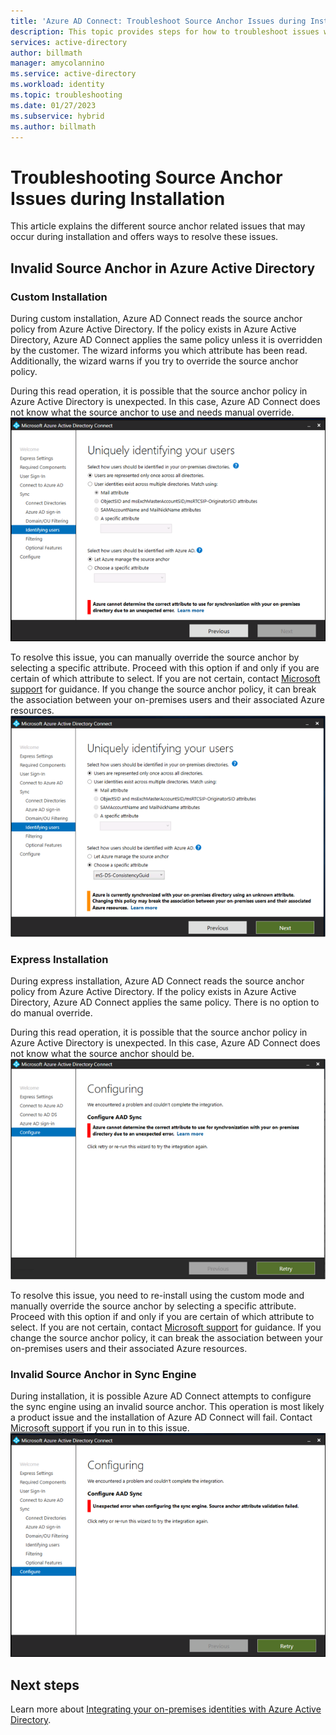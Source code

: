 ```yaml
---
title: 'Azure AD Connect: Troubleshoot Source Anchor Issues during Installation'
description: This topic provides steps for how to troubleshoot issues with the source anchor during installation.
services: active-directory
author: billmath
manager: amycolannino
ms.service: active-directory
ms.workload: identity
ms.topic: troubleshooting
ms.date: 01/27/2023
ms.subservice: hybrid
ms.author: billmath
---
```




# Troubleshooting Source Anchor Issues during Installation
This article explains the different source anchor related issues that may occur during installation and offers ways to resolve these issues.

## Invalid Source Anchor in Azure Active Directory

### Custom Installation

During custom installation, Azure AD Connect reads the source anchor policy from Azure Active Directory. If the policy exists in Azure Active Directory, Azure AD Connect applies the same policy unless it is overridden by the customer. The wizard informs you which attribute has been read. Additionally, the wizard warns if you try to override the source anchor policy.

During this read operation, it is possible that the source anchor policy in Azure Active Directory is unexpected. In this case, Azure AD Connect does not know what the source anchor to use and needs manual override.</br>
![Screenshot that shows where to manually override the source anchor.](media/tshoot-connect-source-anchor/source1.png)

To resolve this issue, you can manually override the source anchor by selecting a specific attribute. Proceed with this option if and only if you are certain of which attribute to select. If you are not certain, contact [Microsoft support](https://support.microsoft.com/contactus/) for guidance. If you change the source anchor policy, it can break the association between your on-premises users and their associated Azure resources.</br>
![Screenshot that shows the specified attribute that overrides the source anchor.](media/tshoot-connect-source-anchor/source2.png)

### Express Installation
During express installation, Azure AD Connect reads the source anchor policy from Azure Active Directory. If the policy exists in Azure Active Directory, Azure AD Connect applies the same policy. There is no option to do manual override.

During this read operation, it is possible that the source anchor policy in Azure Active Directory is unexpected. In this case, Azure AD Connect does not know what the source anchor should be.</br>
![Screenshot that shows what happens when the source anchor in Azure Active Directory is unexpected.](media/tshoot-connect-source-anchor/source3.png)

To resolve this issue, you need to re-install using the custom mode and manually override the source anchor by selecting a specific attribute. Proceed with this option if and only if you are certain of which attribute to select. If you are not certain, contact [Microsoft support](https://support.microsoft.com/contactus/) for guidance. If you change the source anchor policy, it can break the association between your on-premises users and their associated Azure resources.

### Invalid Source Anchor in Sync Engine
During installation, it is possible Azure AD Connect attempts to configure the sync engine using an invalid source anchor. This operation is most likely a product issue and the installation of Azure AD Connect will fail. Contact [Microsoft support](https://support.microsoft.com/contactus/) if you run in to this issue.</br>
![unexpected](media/tshoot-connect-source-anchor/source4.png)


## Next steps
Learn more about [Integrating your on-premises identities with Azure Active Directory](whatis-hybrid-identity.md).

